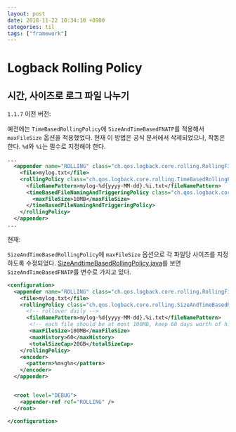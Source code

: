 ```yaml
---
layout: post
date: 2018-11-22 10:34:10 +0900
categories: til
tags: ["framework"]
---
```


# Logback Rolling Policy

## 시간, 사이즈로 로그 파일 나누기

`1.1.7` 이전 버전:

예전에는 `TimeBasedRollingPolicy`에 `SizeAndTimeBasedFNATP`를 적용해서 `maxFileSize` 옵션을 적용했었다. 현재 이 방법은 공식 문서에서 삭제되었으나, 작동은 한다. `%d`와 `%i`는 필수로 지정해야 한다.

```xml
...
  <appender name="ROLLING" class="ch.qos.logback.core.rolling.RollingFileAppender">
    <file>mylog.txt</file>
    <rollingPolicy class="ch.qos.logback.core.rolling.TimeBasedRollingPolicy">
      <fileNamePattern>mylog-%d{yyyy-MM-dd}.%i.txt</fileNamePattern>
      <timeBasedFileNamingAndTriggeringPolicy class="ch.qos.logback.core.rolling.SizeAndTimeBasedFNATP">
        <maxFileSize>10MB</maxFileSize>
      </timeBasedFileNamingAndTriggeringPolicy>
    </rollingPolicy>
  </appender>
...
```

현재:

`SizeAndTimeBasedRollingPolicy`에 `maxFileSize` 옵션으로 각 파일당 사이즈를 지정하도록 수정되었다. [SizeAndtimeBasedRollingPolicy.java](https://github.com/qos-ch/logback/blob/master/logback-core/src/main/java/ch/qos/logback/core/rolling/SizeAndTimeBasedRollingPolicy.java)를 보면 `SizeAndTimeBasedFNATP`를 변수로 가지고 있다.

```xml
<configuration>
  <appender name="ROLLING" class="ch.qos.logback.core.rolling.RollingFileAppender">
    <file>mylog.txt</file>
    <rollingPolicy class="ch.qos.logback.core.rolling.SizeAndTimeBasedRollingPolicy">
      <!-- rollover daily -->
      <fileNamePattern>mylog-%d{yyyy-MM-dd}.%i.txt</fileNamePattern>
       <!-- each file should be at most 100MB, keep 60 days worth of history, but at most 20GB -->
       <maxFileSize>100MB</maxFileSize>
       <maxHistory>60</maxHistory>
       <totalSizeCap>20GB</totalSizeCap>
    </rollingPolicy>
    <encoder>
      <pattern>%msg%n</pattern>
    </encoder>
  </appender>


  <root level="DEBUG">
    <appender-ref ref="ROLLING" />
  </root>

</configuration>
```
